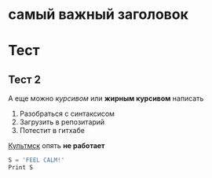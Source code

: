 # самый важный заголовок

Тест
=====

Тест 2
------

А еще можно *курсивом* или **жирным курсивом** написать

1. Разобраться с синтаксисом
2. Загрузить в репозитарий
3. Потестит в гитхабе

[Культмск](http://kultmsk.ru) опять **не работает**

```python
S = 'FEEL CALM!'
Print S
```
